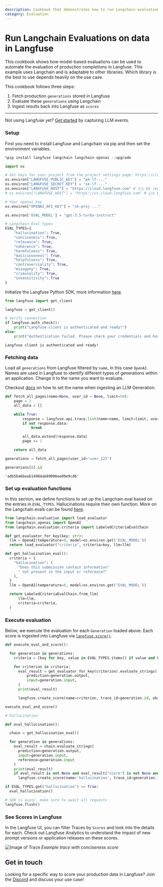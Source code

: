 ```yaml
---
description: Cookbook that demonstrates how to run Langchain evaluations on data in Langfuse.
category: Evaluation
---
```


# Run Langchain Evaluations on data in Langfuse

This cookbook shows how model-based evaluations can be used to automate the evaluation of production completions in Langfuse. This example uses Langchain and is adaptable to other libraries. Which library is the best to use depends heavily on the use case.

This cookbook follows three steps:

1. Fetch production `generations` stored in Langfuse
2. Evaluate these `generations` using Langchain
3. Ingest results back into Langfuse as `scores`

---

Not using Langfuse yet? [Get started](https://langfuse.com/docs/get-started) by capturing LLM events.

### Setup

First you need to install Langfuse and Langchain via pip and then set the environment variables.

```python
%pip install langfuse langchain langchain-openai --upgrade
```

```python
import os

# Get keys for your project from the project settings page: https://cloud.langfuse.com
os.environ["LANGFUSE_PUBLIC_KEY"] = "pk-lf-..."
os.environ["LANGFUSE_SECRET_KEY"] = "sk-lf-..."
os.environ["LANGFUSE_HOST"] = "https://cloud.langfuse.com" # 🇪🇺 EU region
# os.environ["LANGFUSE_HOST"] = "https://us.cloud.langfuse.com" # 🇺🇸 US region

# Your openai key
os.environ["OPENAI_API_KEY"] = "sk-proj-..."
```

```python
os.environ['EVAL_MODEL'] = "gpt-3.5-turbo-instruct"

# Langchain Eval types
EVAL_TYPES={
    "hallucination": True,
    "conciseness": True,
    "relevance": True,
    "coherence": True,
    "harmfulness": True,
    "maliciousness": True,
    "helpfulness": True,
    "controversiality": True,
    "misogyny": True,
    "criminality": True,
    "insensitivity": True
}
```

Initialize the Langfuse Python SDK, more information [here](https://langfuse.com/docs/sdk/python#1-installation).

```python
from langfuse import get_client

langfuse = get_client()

# Verify connection
if langfuse.auth_check():
    print("Langfuse client is authenticated and ready!")
else:
    print("Authentication failed. Please check your credentials and host.")
```

    Langfuse client is authenticated and ready!

### Fetching data

Load all `generations` from Langfuse filtered by `name`, in this case `OpenAI`. Names are used in Langfuse to identify different types of generations within an application. Change it to the name you want to evaluate.

Checkout [docs](https://langfuse.com/docs/sdk/python#generation) on how to set the name when ingesting an LLM Generation.

```python
def fetch_all_pages(name=None, user_id = None, limit=50):
    page = 1
    all_data = []

    while True:
        response = langfuse.api.trace.list(name=name, limit=limit, user_id=user_id, page=page)
        if not response.data:
            break

        all_data.extend(response.data)
        page += 1

    return all_data
```

```python
generations = fetch_all_pages(user_id='user_123')
```

```python
generations[0].id
```

    'adb5ba6beab14984ab89006ee09e9cd6'

### Set up evaluation functions

In this section, we define functions to set up the Langchain eval based on the entries in `EVAL_TYPES`. Hallucinations require their own function. More on the Langchain evals can be found [here](https://python.langchain.com/docs/guides/evaluation/string/criteria_eval_chain).

```python
from langchain.evaluation import load_evaluator
from langchain_openai import OpenAI
from langchain.evaluation.criteria import LabeledCriteriaEvalChain

def get_evaluator_for_key(key: str):
  llm = OpenAI(temperature=0, model=os.environ.get('EVAL_MODEL'))
  return load_evaluator("criteria", criteria=key, llm=llm)

def get_hallucination_eval():
  criteria = {
    "hallucination": (
      "Does this submission contain information"
      " not present in the input or reference?"
    ),
  }
  llm = OpenAI(temperature=0, model=os.environ.get('EVAL_MODEL'))

  return LabeledCriteriaEvalChain.from_llm(
      llm=llm,
      criteria=criteria,
  )
```

### Execute evaluation

Below, we execute the evaluation for each `Generation` loaded above. Each score is ingested into Langfuse via [`langfuse.score()`](https://langfuse.com/docs/scores).

```python
def execute_eval_and_score():

  for generation in generations:
    criteria = [key for key, value in EVAL_TYPES.items() if value and key != "hallucination"]

    for criterion in criteria:
      eval_result = get_evaluator_for_key(criterion).evaluate_strings(
          prediction=generation.output,
          input=generation.input,
      )
      print(eval_result)

      langfuse.create_score(name=criterion, trace_id=generation.id, observation_id=generation.id, value=eval_result["score"], comment=eval_result['reasoning'])

execute_eval_and_score()

```

```python
# hallucination

def eval_hallucination():

  chain = get_hallucination_eval()

  for generation in generations:
    eval_result = chain.evaluate_strings(
      prediction=generation.output,
      input=generation.input,
      reference=generation.input
    )
    print(eval_result)
    if eval_result is not None and eval_result["score"] is not None and eval_result["reasoning"] is not None:
      langfuse.create_score(name='hallucination', trace_id=generation.id, observation_id=generation.id, value=eval_result["score"], comment=eval_result['reasoning'])

```

```python
if EVAL_TYPES.get("hallucination") == True:
  eval_hallucination()
```

```python
# SDK is async, make sure to await all requests
langfuse.flush()
```

### See Scores in Langfuse

In the Langfuse UI, you can filter Traces by `Scores` and look into the details for each. Check out Langfuse Analytics to understand the impact of new prompt versions or application releases on these scores.

![Image of Trace](https://langfuse.com/images/docs/trace-conciseness-score.jpg)
_Example trace with conciseness score_

## Get in touch

Looking for a specific way to score your production data in Langfuse? Join the [Discord](https://langfuse.com/discord) and discuss your use case!
